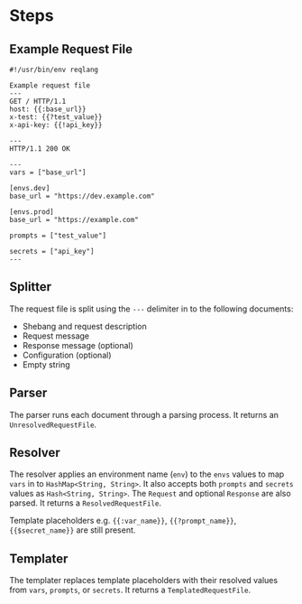 # Steps

## Example Request File

```
#!/usr/bin/env reqlang

Example request file
---
GET / HTTP/1.1
host: {{:base_url}}
x-test: {{?test_value}}
x-api-key: {{!api_key}}

---
HTTP/1.1 200 OK

---
vars = ["base_url"]

[envs.dev]
base_url = "https://dev.example.com"

[envs.prod]
base_url = "https://example.com"

prompts = ["test_value"]

secrets = ["api_key"]
---
```

## Splitter

The request file is split using the `---` delimiter in to the following documents:

- Shebang and request description
- Request message
- Response message (optional)
- Configuration (optional)
- Empty string

## Parser

The parser runs each document through a parsing process. It returns an `UnresolvedRequestFile`.

## Resolver

The resolver applies an environment name (`env`) to the `envs` values to map `vars` in to `HashMap<String, String>`. It also accepts both `prompts` and `secrets` values as `Hash<String, String>`. The `Request` and optional `Response` are also parsed. It returns a `ResolvedRequestFile`.

Template placeholders e.g. `{{:var_name}}`, `{{?prompt_name}}`, `{{$secret_name}}` are still present.

## Templater

The templater replaces template placeholders with their resolved values from `vars`, `prompts`, or `secrets`. It returns a `TemplatedRequestFile`.
